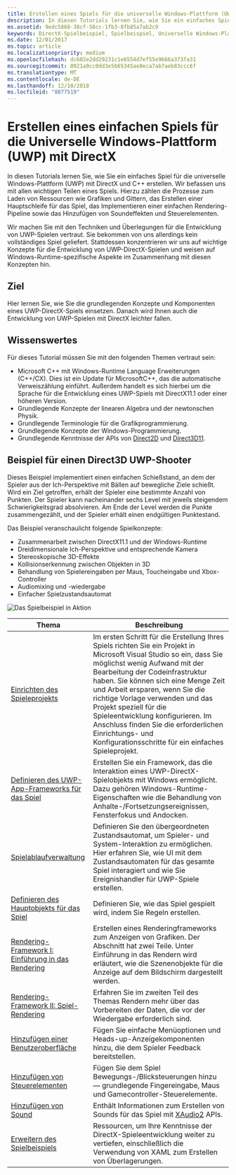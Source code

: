```yaml
---
title: Erstellen eines Spiels für die universelle Windows-Plattform (UWP) mit DirectX
description: In diesen Tutorials lernen Sie, wie Sie ein einfaches Spiel für die universelle Windows-Plattform (UWP) mit DirectX und C++ erstellen.
ms.assetid: 9edc5868-38cf-58cc-1fb3-8fb85a7ab2c9
keywords: DirectX-Spielbeispiel, Spielbeispiel, Universelle Windows-Plattform (UWP), Direct3D 11-Spiel
ms.date: 12/01/2017
ms.topic: article
ms.localizationpriority: medium
ms.openlocfilehash: dc602e2dd29231c1e6554d7ef55e9666a373fa31
ms.sourcegitcommit: 8921a9cc0dd3e5665345ae8eca7ab7aeb83ccc6f
ms.translationtype: MT
ms.contentlocale: de-DE
ms.lasthandoff: 12/10/2018
ms.locfileid: "8877519"
---
```

# <a name="create-a-simple-universal-windows-platform-uwp-game-with-directx"></a>Erstellen eines einfachen Spiels für die Universelle Windows-Plattform (UWP) mit DirectX

In diesen Tutorials lernen Sie, wie Sie ein einfaches Spiel für die universelle Windows-Plattform (UWP) mit DirectX und C++ erstellen. Wir befassen uns mit allen wichtigen Teilen eines Spiels. Hierzu zählen die Prozesse zum Laden von Ressourcen wie Grafiken und Gittern, das Erstellen einer Hauptschleife für das Spiel, das Implementieren einer einfachen Rendering-Pipeline sowie das Hinzufügen von Soundeffekten und Steuerelementen.

Wir machen Sie mit den Techniken und Überlegungen für die Entwicklung von UWP-Spielen vertraut. Sie bekommen von uns allerdings kein vollständiges Spiel geliefert. Stattdessen konzentrieren wir uns auf wichtige Konzepte für die Entwicklung von UWP-DirectX-Spielen und weisen auf Windows-Runtime-spezifische Aspekte im Zusammenhang mit diesen Konzepten hin.

## <a name="objective"></a>Ziel

Hier lernen Sie, wie Sie die grundlegenden Konzepte und Komponenten eines UWP-DirectX-Spiels einsetzen. Danach wird Ihnen auch die Entwicklung von UWP-Spielen mit DirectX leichter fallen.

## <a name="what-you-need-to-know-before-starting"></a>Wissenswertes


Für dieses Tutorial müssen Sie mit den folgenden Themen vertraut sein:

-   Microsoft C++ mit Windows-Runtime Language Erweiterungen (C++/CX). Dies ist ein Update für MicrosoftC++, das die automatische Verweiszählung einführt. Außerdem handelt es sich hierbei um die Sprache für die Entwicklung eines UWP-Spiels mit DirectX11.1 oder einer höheren Version.
-   Grundlegende Konzepte der linearen Algebra und der newtonschen Physik.
-   Grundlegende Terminologie für die Grafikprogrammierung.
-   Grundlegende Konzepte der Windows-Programmierung.
-   Grundlegende Kenntnisse der APIs von [Direct2D](https://msdn.microsoft.com/library/windows/apps/dd370990.aspx) und [Direct3D11](https://msdn.microsoft.com/library/windows/desktop/hh404569).

##  <a name="direct3d-uwp-shooting-game-sample"></a>Beispiel für einen Direct3D UWP-Shooter


Dieses Beispiel implementiert einen einfachen Schießstand, an dem der Spieler aus der Ich-Perspektive mit Bällen auf bewegliche Ziele schießt. Wird ein Ziel getroffen, erhält der Spieler eine bestimmte Anzahl von Punkten. Der Spieler kann nacheinander sechs Level mit jeweils steigendem Schwierigkeitsgrad absolvieren. Am Ende der Level werden die Punkte zusammengezählt, und der Spieler erhält einen endgültigen Punktestand.

Das Beispiel veranschaulicht folgende Spielkonzepte:

-   Zusammenarbeit zwischen DirectX11.1 und der Windows-Runtime
-   Dreidimensionale Ich-Perspektive und entsprechende Kamera
-   Stereoskopische 3D-Effekte
-   Kollisionserkennung zwischen Objekten in 3D
-   Behandlung von Spielereingaben per Maus, Toucheingabe und Xbox-Controller
-   Audiomixing und -wiedergabe
-   Einfacher Spielzustandsautomat

![Das Spielbeispiel in Aktion](images/simple-dx-game-overview.png)

| Thema | Beschreibung |
|-------|-------------|
|[Einrichten des Spieleprojekts](tutorial--setting-up-the-games-infrastructure.md) | Im ersten Schritt für die Erstellung Ihres Spiels richten Sie ein Projekt in Microsoft Visual Studio so ein, dass Sie möglichst wenig Aufwand mit der Bearbeitung der Codeinfrastruktur haben. Sie können sich eine Menge Zeit und Arbeit ersparen, wenn Sie die richtige Vorlage verwenden und das Projekt speziell für die Spieleentwicklung konfigurieren. Im Anschluss finden Sie die erforderlichen Einrichtungs- und Konfigurationsschritte für ein einfaches Spieleprojekt. |
| [Definieren des UWP-App-Frameworks für das Spiel](tutorial--building-the-games-uwp-app-framework.md) | Erstellen Sie ein Framework, das die Interaktion eines UWP-DirectX-Spielobjekts mit Windows ermöglicht. Dazu gehören Windows-Runtime-Eigenschaften wie die Behandlung von Anhalte-/Fortsetzungsereignissen, Fensterfokus und Andocken.  |
| [Spielablaufverwaltung](tutorial-game-flow-management.md) | Definieren Sie den übergeordneten Zustandsautomat, um Spieler- und System-Interaktion zu ermöglichen. Hier erfahren Sie, wie UI mit dem Zustandsautomaten für das gesamte Spiel interagiert und wie Sie Ereignishandler für UWP-Spiele erstellen. |
| [Definieren des Hauptobjekts für das Spiel](tutorial--defining-the-main-game-loop.md) | Definieren Sie, wie das Spiel gespielt wird, indem Sie Regeln erstellen. |
| [Rendering-Framework I: Einführung in das Rendering](tutorial--assembling-the-rendering-pipeline.md) | Erstellen eines Renderingframeworks zum Anzeigen von Grafiken. Der Abschnitt hat zwei Teile. Unter Einführung in das Rendern wird erläutert, wie die Szenenobjekte für die Anzeige auf dem Bildschirm dargestellt werden. |
| [Rendering-Framework II: Spiel-Rendering](tutorial-game-rendering.md) | Erfahren Sie im zweiten Teil des Themas Rendern mehr über das Vorbereiten der Daten, die vor der Wiedergabe erforderlich sind. |
| [Hinzufügen einer Benutzeroberfläche](tutorial--adding-a-user-interface.md) | Fügen Sie einfache Menüoptionen und Heads-up-Anzeigekomponenten hinzu, die dem Spieler Feedback bereitstellen. |
| [Hinzufügen von Steuerelementen](tutorial--adding-controls.md) | Fügen Sie dem Spiel Bewegungs-/Blicksteuerungen hinzu &mdash; grundlegende Fingereingabe, Maus und Gamecontroller-Steuerelemente. |
| [Hinzufügen von Sound](tutorial--adding-sound.md) | Enthält Informationen zum Erstellen von Sounds für das Spiel mit [XAudio2](https://msdn.microsoft.com/library/windows/desktop/ee415813) APIs. |
| [Erweitern des Spielbeispiels](tutorial-resources.md) | Ressourcen, um Ihre Kenntnisse der DirectX-Spieleentwicklung weiter zu vertiefen, einschließlich die Verwendung von XAML zum Erstellen von Überlagerungen. |